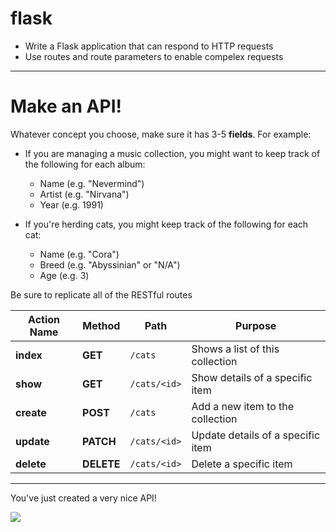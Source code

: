 # flask

* Write a Flask application that can respond to HTTP requests
* Use routes and route parameters to enable compelex requests

---

# Make an API!

Whatever concept you choose, make sure it has 3-5 **fields**. For example:

* If you are managing a music collection, you might want to keep track of the following for each album:
   * Name (e.g. "Nevermind")
   * Artist (e.g. "Nirvana")
   * Year (e.g. 1991)

* If you're herding cats, you might keep track of the following for each cat:
   * Name (e.g. "Cora")
   * Breed (e.g. "Abyssinian" or "N/A")
   * Age (e.g. 3)

Be sure to replicate all of the RESTful routes

| Action Name | Method | Path | Purpose | 
| --- | --- | --- | --- |
| **index** | **GET** | `/cats` | Shows a list of this collection |
| **show** | **GET** | `/cats/<id>` | Show details of a specific item |
| **create** | **POST** | `/cats` | Add a new item to the collection |
| **update** | **PATCH** | `/cats/<id>` | Update details of a specific item |
| **delete** | **DELETE** | `/cats/<id>` | Delete a specific item |

---

You've just created a very nice API!

![](https://media.giphy.com/media/wepUQluC5smgEd4Qz4/giphy.gif)
